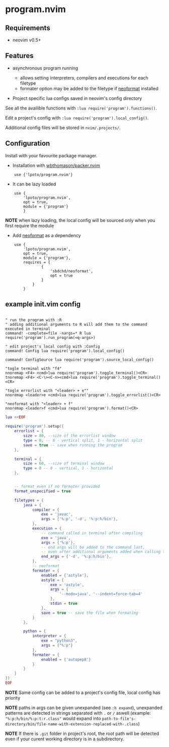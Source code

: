 # program.nvim

## Requirements

- neovim v0.5+

## Features

- asynchronous program running
  - allows setting interpreters, compilers and executions for each filetype
  - formater option may be added to the filetype if [neoformat](https://github.com/sbdchd/neoformat) installed

- Project specific lua configs saved in neovim's config directory

See all the availible functions with `:lua require('program').functions()`.

Edit a project's config with `:lua require('program').local_config()`.

Additional config files will be stored in `nvim/.projects/`.

## Configuration

Install with your favourite package manager.

- Installation with [wbthomason/packer.nvim](https://github.com/wbthomason/packer.nvim)

```
	use {'lpoto/program.nvim'}
```

- It can be lazy loaded

```
	use {
		'lpoto/program.nvim',
		opt = true,
		module = {'program'}
		}
```

**NOTE** when lazy loading, the local config will be sourced only when you
first require the module

- Add [neoformat](https://github.com/sbdchd/neoformat) as a dependency

```
	use {
		'lpoto/program.nvim',
		opt = true,
		module = {'program'},
		requires = {
				{
					'sbdchd/neoformat',
					opt = true
				}
			}
		}

```

## example init.vim config

```VIM

" run the program with :R
" adding additional arguments to R will add them to the command executed in terminal
command! -complete=file -nargs=* R lua require('program').run_program(<q-args>)

" edit project's local config with :Config
command! Config lua require('program').local_config()

command! ConfigSource lua require('program').source_local_config()

"togle terminal with "f4"
nnoremap <F4> <cmd>lua require('program').toggle_terminal()<CR>
tnoremap <F4> <C-\><C-n><cmd>lua require('program').toggle_terminal()<CR>

"togle errorlist with "<leader> + e""
nnoremap <leader>e <cmd>lua require('program').toggle_errorlist()<CR>

"neoformat with "<leader> + f"
nnoremap <leader>f <cmd>lua require('program').format()<CR>

```

```LUA
lua <<EOF

require('program').setup({
	errorlist = {
		size = 80, --size of the errorlist window
		type = 0, -- 0 - vertical split, 1 - horizontal split
		save = true -- save when running the program
	},

	terminal = {
		size = 60, --size of terminal window
		type = 0 -- 0 - vertical, 1 - horizontal
	},


	-- format even if no formater provided
	format_unspecified = true

	filetypes = {
		java = {
			compiler = {
				exe = 'javac',
				args = {'%:p', '-d', '%:p:h/bin'},
			},
			execution = {
				-- command called in terminal after compiling
				exe = 'java',
				args = {'%:p'},
				-- end args will be added to the command last,
				-- even after additional arguments added when calling the function
				end_args = {'-d', '%:p:h/bin'},
			},
			-- neoformat
			formater = {
				enabled = {'astyle'},
				astyle = {
					exe = 'astyle',
					args = {
						'--mode=java', '--indent=force-tab=4'
					},
					stdin = true
				},
				save = true -- save the file when formating
			}
		},

		python = {
			interpreter = {
				exe = "python3",
				args = {"%:p"}
			},
			formater = {
				enabled = {'autopep8'}
			}
		}
	}
})
EOF

```

**NOTE** Same config can be added to a project's config file, local config has priority

**NOTE** paths in args can be given unexpanded (see `:h expand`),
unexpanded patterns are detected in strings separated with `.` or `/` aswell
(example: `"%:p:h/bin/%:p:t:r.class"` would expand into `path-to-file's-directory/bin/file-name-with-extension-replaced-with-.class`)

**NOTE** If there is `.git` folder in project's root, the root path will be detected
even if your curent working directory is in a subdirectory.
